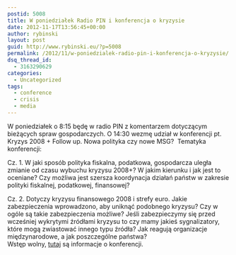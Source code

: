 ```yaml
---
postid: 5008
title: W poniedziałek Radio PIN i konferencja o kryzysie
date: 2012-11-17T13:56:45+00:00
author: rybinski
layout: post
guid: http://www.rybinski.eu/?p=5008
permalink: /2012/11/w-poniedzialek-radio-pin-i-konferencja-o-kryzysie/
dsq_thread_id:
  - 3163290629
categories:
  - Uncategorized
tags:
  - conference
  - crisis
  - media
---
```

W poniedziałek o 8:15 będę w radio PIN z komentarzem dotyczącym bieżących spraw gospodarczych. O 14:30 wezmę udział w konferencji pt. Kryzys 2008 + Follow up. Nowa polityka czy nowe MSG?  Tematyka konferencji:

Cz. 1. W jaki sposób polityka fiskalna, podatkowa, gospodarcza uległa zmianie od czasu wybuchu kryzysu 2008+? W jakim kierunku i jak jest to oceniane? Czy możliwa jest szersza koordynacja działań państw w zakresie polityki fiskalnej, podatkowej, finansowej?

<div>
  Cz. 2. Dotyczy kryzysu finansowego 2008 i strefy euro. Jakie zabezpieczenia wprowadzono, aby uniknąć podobnego kryzysu? Czy w ogóle są takie zabezpieczenia możliwe? Jeśli zabezpieczymy się przed wcześniej wykrytymi źródłami kryzysu to czy mamy jakieś sygnalizatory, które mogą zwiastować innego typu źródła? Jak reagują organizacje międzynarodowe, a jak poszczególne państwa?
</div>

<div>
</div>

<div>
  Wstęp wolny, <a href="http://www.sgh.waw.pl/katedry/kabem/aktualnosci/KONFERENCJA">tutaj</a> są informacje o konferencji.
</div>
